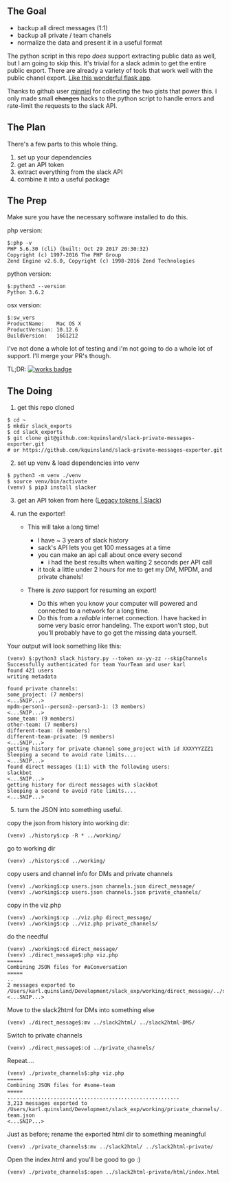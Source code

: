 The Goal
--

* backup all direct messages (1:1)
* backup all private / team chanels
* normalize the data and present it in a useful format


The python script in this repo _does_ support extracting public data as well, but I am going to skip this.  It's trivial for a slack admin to get the entire public export.  There are already a variety of tools that work well with the public chanel export. [Like this wonderful flask app](https://github.com/hfaran/slack-export-viewer).



Thanks to github user [minniel](https://gist.github.com/minniel) for collecting the two gists that power this. I only made small ~~changes~~ hacks to the python script to handle errors and rate-limit the requests to the slack API.


The Plan
--

There's a few parts to this whole thing.

1. set up your dependencies
2. get an API token
3. extract everything from the slack API
4. combine it into a useful package


The Prep
--

Make sure you have the necessary software installed to do this.


php version:
```
$:php -v
PHP 5.6.30 (cli) (built: Oct 29 2017 20:30:32)
Copyright (c) 1997-2016 The PHP Group
Zend Engine v2.6.0, Copyright (c) 1998-2016 Zend Technologies
```

python version:
```
$:python3 --version
Python 3.6.2
```

osx version:
```
$:sw_vers
ProductName:	Mac OS X
ProductVersion:	10.12.6
BuildVersion:	16G1212
```


I've not done a whole lot of testing and i'm not going to do a whole lot of support.  I'll merge your PR's though.

TL;DR:
[![works badge](https://cdn.rawgit.com/nikku/works-on-my-machine/v0.2.0/badge.svg)](https://github.com/nikku/works-on-my-machine)




The Doing
--


1. get this repo cloned

```
$ cd ~
$ mkdir slack_exports
$ cd slack_exports
$ git clone git@github.com:kquinsland/slack-private-messages-exporter.git
# or https://github.com/kquinsland/slack-private-messages-exporter.git
```


2. set up venv & load dependencies into venv

```
$ python3 -m venv ./venv
$ source venv/bin/activate
(venv) $ pip3 install slacker
```

3. get an API token from here ([Legacy tokens | Slack](https://api.slack.com/custom-integrations/legacy-tokens))
  

4. run the exporter! 
    
    - This will take a long time!  
      - I have ~ 3 years of slack history
      - sack's API lets you get 100 messages at a time
      - you can make an api call about once every second
        - i had the best results when waiting 2 seconds per API call
      - it took a little under 2 hours for me to get my DM, MPDM, and private chanels!
      
    - There is *zero* support for resuming an export!
      - Do this when you know your computer will powered and connected to a network for a long time.
      - Do this from a *reliable* internet connection.  I have hacked in some very basic error handeling. The export won't stop, but you'll probably have to go get the missing data yourself.
    
Your output will look something like this:

```
(venv) $:python3 slack_history.py --token xx-yy-zz --skipChannels
Successfully authenticated for team YourTeam and user karl
found 421 users
writing metadata

found private channels:
some_project: (7 members)
<...SNIP...>
mpdm-person1--person2--person3-1: (3 members)
<...SNIP...>
some_team: (9 members)
other-team: (7 members)
different-team: (8 members)
different-team-private: (9 members)
<...SNIP...>
getting history for private channel some_project with id XXXYYYZZZ1
Sleeping a second to avoid rate limits....
<...SNIP...>
found direct messages (1:1) with the following users:
slackbot
<...SNIP...>
getting history for direct messages with slackbot
Sleeping a second to avoid rate limits....
<...SNIP...>
```


5. turn the JSON into something useful.

copy the json from history into working dir:
```
(venv) ./history$:cp -R * ../working/
```

go to working dir
```
(venv) ./history$:cd ../working/
```

copy users and channel info for DMs and private channels
```
(venv) ./working$:cp users.json channels.json direct_message/
(venv) ./working$:cp users.json channels.json private_channels/
```

copy in the viz.php
```
(venv) ./working$:cp ../viz.php direct_message/
(venv) ./working$:cp ../viz.php private_channels/
```

do the needful
```
(venv) ./working$:cd direct_message/
(venv) ./direct_message$:php viz.php
=====
Combining JSON files for #aConversation
=====
..
2 messages exported to /Users/karl.quinsland/Development/slack_exp/working/direct_message/../slack2html/json/aConversation.json
<...SNIP...>
```


Move to the slack2html for DMs into something else
```
(venv) ./direct_message$:mv ../slack2html/ ../slack2html-DMS/
```

Switch to private channels
```
(venv) ./direct_message$:cd ../private_channels/
```

Repeat....
```
(venv) ./private_channels$:php viz.php
=====
Combining JSON files for #some-team
=====
........................................................
3,213 messages exported to /Users/karl.quinsland/Development/slack_exp/working/private_channels/../slack2html/json/some-team.json
<...SNIP...>
```

Just as before; rename the exported html dir to something meaningful
```
(venv) ./private_channels$:mv ../slack2html/ ../slack2html-private/

```
Open the index.html and you'll be good to go :)
```
(venv) ./private_channels$:open ../slack2html-private/html/index.html
```
